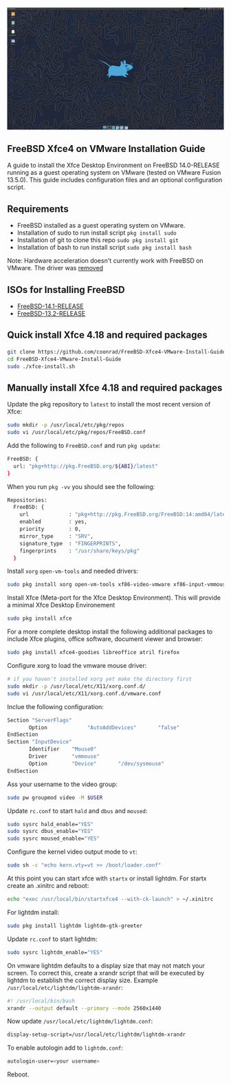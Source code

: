 ![xfce4-freebsd.jpg](xfce4-freebsd.jpg)

## FreeBSD Xfce4 on VMware Installation Guide

A guide to install the Xfce Desktop Environment on FreeBSD 14.0-RELEASE running as a guest operating system on VMware (tested on VMware Fusion 13.5.0). This guide includes configuration files and an optional configuration script.

## Requirements

* FreeBSD installed as a guest operating system on VMware.
* Installation of sudo to run install script `pkg install sudo`
* Installation of git to clone this repo `sudo pkg install git`
* Installation of bash to run install script `sudo pkg install bash`

Note: Hardware acceleration doesn't currently work with FreeBSD on VMware. The driver was [removed](https://github.com/freebsd/drm-kmod/commit/ff9d303c7ea85cd8627d0a3dc0dbccceefd30687)

## ISOs for Installing FreeBSD

* [FreeBSD-14.1-RELEASE](https://download.freebsd.org/releases/amd64/amd64/ISO-IMAGES/14.1/)
* [FreeBSD-13.2-RELEASE](https://download.freebsd.org/releases/amd64/amd64/ISO-IMAGES/13.2/)

## Quick install Xfce 4.18 and required packages

```bash
git clone https://github.com/coonrad/FreeBSD-Xfce4-VMware-Install-Guide.git
cd FreeBSD-Xfce4-VMware-Install-Guide
sudo ./xfce-install.sh
```

## Manually install Xfce 4.18 and required packages

Update the pkg repository to `latest` to install the most recent version of Xfce:

```bash
sudo mkdir -p /usr/local/etc/pkg/repos
sudo vi /usr/local/etc/pkg/repos/FreeBSD.conf
```

Add the following to `FreeBSD.conf` and run `pkg update`:

```bash
FreeBSD: {
  url: "pkg+http://pkg.FreeBSD.org/${ABI}/latest"
}
```

When you run `pkg -vv` you should see the following:

```bash
Repositories:
  FreeBSD: {
    url             : "pkg+http://pkg.FreeBSD.org/FreeBSD:14:amd64/latest",
    enabled         : yes,
    priority        : 0,
    mirror_type     : "SRV",
    signature_type  : "FINGERPRINTS",
    fingerprints    : "/usr/share/keys/pkg"
  }
```

Install `xorg` `open-vm-tools` and needed drivers:

```bash
sudo pkg install xorg open-vm-tools xf86-video-vmware xf86-input-vmmouse
```

Install Xfce (Meta-port for the Xfce Desktop Environment). This will provide a minimal Xfce Desktop Environement

```bash
sudo pkg install xfce
```

For a more complete desktop install the following additional packages to include Xfce plugins, office software, document viewer and browser:

```bash
sudo pkg install xfce4-goodies libreoffice atril firefox
```

Configure xorg to load the vmware mouse driver:

```bash
# if you haven't installed xorg yet make the directory first
sudo mkdir -p /usr/local/etc/X11/xorg.conf.d/
sudo vi /usr/local/etc/X11/xorg.conf.d/vmware.conf
```

Inclue the following configuration:

```bash
Section "ServerFlags"
       Option             "AutoAddDevices"       "false"
EndSection
Section "InputDevice"
       Identifier    "Mouse0"
       Driver        "vmmouse"
       Option        "Device"       "/dev/sysmouse"
EndSection
```

Ass your username to the video group:

```bash
sudo pw groupmod video -M $USER
```

Update `rc.conf` to start `hald` and `dbus` and `moused`:

```bash
sudo sysrc hald_enable="YES"
sudo sysrc dbus_enable="YES"
sudo sysrc moused_enable="YES"
```

Configure the kernel video output mode to `vt`:

```bash
sudo sh -c "echo kern.vty=vt >> /boot/loader.conf"
```

At this point you can start xfce with `startx` or install lightdm. For startx create an .xinitrc and reboot:

```bash
echo "exec /usr/local/bin/startxfce4 --with-ck-launch" > ~/.xinitrc
```

For lightdm install:

```bash
sudo pkg install lightdm lightdm-gtk-greeter
```

Update `rc.conf` to start lightdm:

```bash
sudo sysrc lightdm_enable="YES"
```

On vmware lightdm defaults to a display size that may not match your screen. To correct this, create a xrandr script that will be executed by lightdm to establish the correct display size. Example `/usr/local/etc/lightdm/lightdm-xrandr`:

```bash
#! /usr/local/bin/bash
xrandr --output default --primary --mode 2560x1440
```

Now update `/usr/local/etc/lightdm/lightdm.conf`:

```bash
display-setup-script=/usr/local/etc/lightdm/lightdm-xrandr
```

To enable autologin add to `lightdm.conf`:

```bash
autologin-user=<your username>
```

Reboot.
